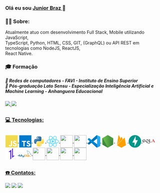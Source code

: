 ### Olá eu sou <a href="https://www.linkedin.com/in/josebrazjunior/" > Junior Braz </a>👋

<h3 align="left"> 🧑‍💻 Sobre: </h3>
<p>
 Atualmente atuo com desenvolvimento Full Stack, Mobile utilizando JavaScript, </br>
  TypeScript, Python, HTML, CSS, GIT, (GraphQL) ou API REST em tecnologias como NodeJS, ReactJS,</br>
  React Native. 
</p>


<h3 align="left"> 🎓 Formação </h3>

  <h5 align="left">
    🚀 Redes de computadores  - FAVI - Instituto de Ensino Superior </br>
    🚀 Pós-graduação Lato Sensu - Especialização Inteligência Artificial e Machine Learning  - Anhanguera Educacional
  </h5>

<div>
  <a href="https://github.com/juniorbraz93">
  <img height="180em" src="https://github-readme-stats.vercel.app/api?username=juniorbraz93&show_icons=true&theme=tokyonight&include_all_commits=true&count_private=true"/>
  <img height="180em" src="https://github-readme-stats.vercel.app/api/top-langs/?username=juniorbraz93&layout=compact&langs_count=7&theme=tokyonight"/>
</div> 
 
 ## <h3 align="left"> 💻 Tecnologias: </h3>
  
  <div style="display: inline_block"><br>
  <img align="center"  height="40" width="40" src="https://raw.githubusercontent.com/devicons/devicon/master/icons/javascript/javascript-plain.svg">
  <img align="center" height="40" width="40" src="https://raw.githubusercontent.com/devicons/devicon/master/icons/typescript/typescript-plain.svg">
  <img align="center"  height="40" width="40" src="https://raw.githubusercontent.com/devicons/devicon/master/icons/python/python-original.svg">
  <img align="center"  height="40" width="40" src="https://raw.githubusercontent.com/devicons/devicon/master/icons/react/react-original.svg">
  <img align="center"  height="40" width="40" src="https://cdn.jsdelivr.net/gh/devicons/devicon/icons/html5/html5-original-wordmark.svg" />
  <img align="center"  height="40" width="40" src="https://cdn.jsdelivr.net/gh/devicons/devicon/icons/css3/css3-original-wordmark.svg" />
  <img align="center"  height="40" width="40" src="https://github.com/devicons/devicon/blob/master/icons/vscode/vscode-original.svg">
  <img align="center"  height="40" width="40" src="https://github.com/devicons/devicon/blob/master/icons/nodejs/nodejs-original.svg">
  <img align="center"  height="40" width="40" src="https://github.com/devicons/devicon/blob/master/icons/firebase/firebase-plain.svg">
  <img align="center"  height="40" width="40" src="https://github.com/devicons/devicon/blob/master/icons/fastapi/fastapi-plain.svg">
  <img align="center"  height="40" width="40" src="https://github.com/devicons/devicon/blob/master/icons/sqlalchemy/sqlalchemy-original.svg">
  <img align="center"  height="40" width="40" src="https://github.com/devicons/devicon/blob/master/icons/axios/axios-plain.svg">
  <img align="center"  height="40" width="40" src="https://github.com/devicons/devicon/blob/master/icons/mysql/mysql-original-wordmark.svg">
  <img align="center"  height="40" width="40" src="https://cdn.jsdelivr.net/gh/devicons/devicon@latest/icons/insomnia/insomnia-original.svg">
  <img align="center"  height="40" width="40" src="https://cdn.jsdelivr.net/gh/devicons/devicon@latest/icons/postman/postman-original.svg">
  <img align="center"  height="40" width="40" src="https://cdn.jsdelivr.net/gh/devicons/devicon@latest/icons/prisma/prisma-original.svg">
  <img align="center"  height="40" width="40" src="https://cdn.jsdelivr.net/gh/devicons/devicon@latest/icons/git/git-original.svg">

 ## <h3 align="left"> ☎️ Contatos: </h3>
    
 <div>
  <a href="https://www.linkedin.com/in/josebrazjunior/" target="_blank"><img src="https://img.shields.io/badge/-LinkedIn-%230077B5?style=for-the-badge&logo=linkedin&logoColor=white" target="_blank"></a>    
  <a href = "https://wa.me/5527997013168"><img src="https://img.shields.io/badge/WhatsApp-25D366?style=for-the-badge&logo=whatsapp&logoColor=white" target="_blank"></a>      
  <a href = "mailto:jbrazjr.es@gmail.com"><img src="https://img.shields.io/badge/-Gmail-%23333?style=for-the-badge&logo=gmail&logoColor=white" target="_blank"></a>
  </div>  

<!-- https://www.linkedin.com/in/jose-braz-junior/"  -->

<!-- https://wa.me/5527999040472 -->
       
</div>
